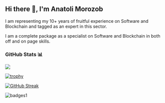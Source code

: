 ## Hi there 👋, I'm Anatoli Morozob
I am representing my 10+ years of fruitful experience on Software and Blockchain and tagged as an expert in this sector.

I am a complete package as a specialist on Software and Blockchain in both off and on page skills.

### GitHub Stats 📊
![](https://github-readme-stats.vercel.app/api?username=AnatoliProM&theme=city_light&hide_border=false&include_all_commits=true&count_private=true)<br/>


[![trophy](https://github-profile-trophy.vercel.app/?username=ryo-ma)](https://github.com/ryo-ma/github-profile-trophy)
 
[![GitHub Streak](https://github-readme-streak-stats.herokuapp.com/?user=DenverCoder1)](https://git.io/streak-stats)

![badges1](https://dev-to-uploads.s3.amazonaws.com/uploads/articles/6n8fc8zw8pawxveffitx.png)
